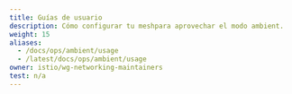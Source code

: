 ```yaml
---
title: Guías de usuario
description: Cómo configurar tu meshpara aprovechar el modo ambient.
weight: 15
aliases:
  - /docs/ops/ambient/usage
  - /latest/docs/ops/ambient/usage  
owner: istio/wg-networking-maintainers
test: n/a
---
```

